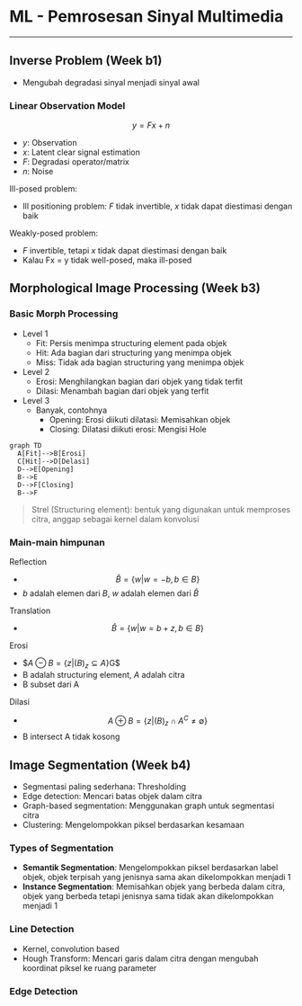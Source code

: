 # ML - Pemrosesan Sinyal Multimedia

---

## Inverse Problem (Week b1)

- Mengubah degradasi sinyal menjadi sinyal awal

### Linear Observation Model

$$y = Fx + n$$

- $y$: Observation
- $x$: Latent clear signal estimation
- $F$: Degradasi operator/matrix
- $n$: Noise

Ill-posed problem:

- Ill positioning problem: $F$ tidak invertible, $x$ tidak dapat diestimasi dengan baik

Weakly-posed problem:

- $F$ invertible, tetapi $x$ tidak dapat diestimasi dengan baik
- Kalau Fx = y tidak well-posed, maka ill-posed

## Morphological Image Processing (Week b3)

### Basic Morph Processing

- Level 1
  - Fit: Persis menimpa structuring element pada objek
  - Hit: Ada bagian dari structuring yang menimpa objek
  - Miss: Tidak ada bagian structuring yang menimpa objek
- Level 2
  - Erosi: Menghilangkan bagian dari objek yang tidak terfit
  - Dilasi: Menambah bagian dari objek yang terfit
- Level 3
  - Banyak, contohnya
    - Opening: Erosi diikuti dilatasi: Memisahkan objek
    - Closing: Dilatasi diikuti erosi: Mengisi Hole

```mermaid
graph TD
  A[Fit]-->B[Erosi]
  C[Hit]-->D[Delasi]
  D-->E[Opening]
  B-->E
  D-->F[Closing]
  B-->F
```

> Strel (Structuring element): bentuk yang digunakan untuk memproses citra, anggap sebagai kernel dalam konvolusi

### Main-main himpunan

Reflection

- $$\hat{B} = \{w | w = -b, b \in B\}$$
- $b$ adalah elemen dari $B$, $w$ adalah elemen dari $\hat{B}$

Translation

- $$\hat{B} = \{w | w = b + z, b \in B\}$$

Erosi

- $$A \ominus B = \{z | (B)_z \subseteq A\}$G$
- B adalah structuring element, $A$ adalah citra
- B subset dari A

Dilasi

- $$A \oplus B = \{z | (B)_z \cap A^C \neq \emptyset\}$$
- B intersect A tidak kosong

## Image Segmentation (Week b4)

- Segmentasi paling sederhana: Thresholding
- Edge detection: Mencari batas objek dalam citra
- Graph-based segmentation: Menggunakan graph untuk segmentasi citra
- Clustering: Mengelompokkan piksel berdasarkan kesamaan

### Types of Segmentation

- **Semantik Segmentation**: Mengelompokkan piksel berdasarkan label objek, objek terpisah yang jenisnya sama akan dikelompokkan menjadi 1
- **Instance Segmentation**: Memisahkan objek yang berbeda dalam citra, objek yang berbeda tetapi jenisnya sama tidak akan dikelompokkan menjadi 1

### Line Detection

- Kernel, convolution based
- Hough Transform: Mencari garis dalam citra dengan mengubah koordinat piksel ke ruang parameter

### Edge Detection
